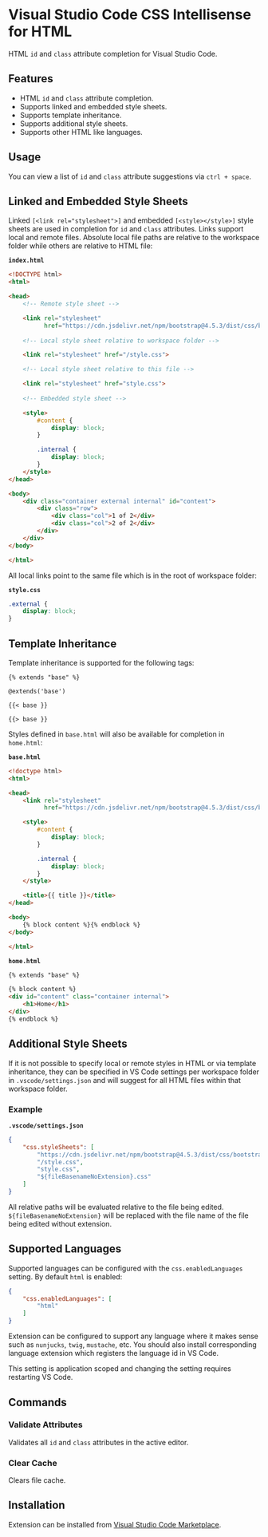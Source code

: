 # Visual Studio Code CSS Intellisense for HTML

HTML `id` and `class` attribute completion for Visual Studio Code.

## Features

- HTML `id` and `class` attribute completion.
- Supports linked and embedded style sheets.
- Supports template inheritance.
- Supports additional style sheets.
- Supports other HTML like languages.

## Usage

You can view a list of `id` and `class` attribute suggestions via `ctrl + space`.
 
## Linked and Embedded Style Sheets

Linked `[<link rel="stylesheet">]` and embedded `[<style></style>]` style sheets are used in completion for `id` and `class` attributes. Links support local and remote files. Absolute local file paths are relative to the workspace folder while others are relative to HTML file:

**`index.html`**
```html
<!DOCTYPE html>
<html>

<head>
    <!-- Remote style sheet -->

    <link rel="stylesheet"
          href="https://cdn.jsdelivr.net/npm/bootstrap@4.5.3/dist/css/bootstrap.min.css">
    
    <!-- Local style sheet relative to workspace folder -->

    <link rel="stylesheet" href="/style.css">

    <!-- Local style sheet relative to this file -->

    <link rel="stylesheet" href="style.css">
    
    <!-- Embedded style sheet -->

    <style>
        #content {
            display: block;
        }

        .internal {
            display: block;
        }
    </style>
</head>

<body>
    <div class="container external internal" id="content">
        <div class="row">
            <div class="col">1 of 2</div>
            <div class="col">2 of 2</div>
        </div>
    </div>
</body>

</html>
```
All local links point to the same file which is in the root of workspace folder:

**`style.css`**
```css
.external {
    display: block;
}
```

## Template Inheritance

Template inheritance is supported for the following tags:

```
{% extends "base" %}

@extends('base')

{{< base }}

{{> base }}
```

Styles defined in `base.html` will also be available for completion in `home.html`:

**`base.html`**
```html
<!doctype html>
<html>

<head>
    <link rel="stylesheet"
          href="https://cdn.jsdelivr.net/npm/bootstrap@4.5.3/dist/css/bootstrap.min.css">

    <style>
        #content {
            display: block;
        }

        .internal {
            display: block;
        }
    </style>

    <title>{{ title }}</title>
</head>

<body>
    {% block content %}{% endblock %}
</body>

</html>
```

**`home.html`**
```html
{% extends "base" %}

{% block content %}
<div id="content" class="container internal">
    <h1>Home</h1>
</div>
{% endblock %}
```

## Additional Style Sheets

If it is not possible to specify local or remote styles in HTML or via template inheritance, they can be specified in VS Code settings per workspace folder in `.vscode/settings.json` and will suggest for all HTML files within that workspace folder.

### Example 

**`.vscode/settings.json`**
```json
{
    "css.styleSheets": [
        "https://cdn.jsdelivr.net/npm/bootstrap@4.5.3/dist/css/bootstrap.min.css",
        "/style.css",
        "style.css",
        "${fileBasenameNoExtension}.css"
    ]
}
```

All relative paths will be evaluated relative to the file being edited. `${fileBasenameNoExtension}` will be replaced with the file name of the file being edited without extension.

## Supported Languages

Supported languages can be configured with the `css.enabledLanguages` setting. By default `html` is enabled:

```json
{
    "css.enabledLanguages": [
        "html"
    ]
}
```

Extension can be configured to support any language where it makes sense such as `nunjucks`, `twig`, `mustache`, etc. You should also install corresponding language extension which registers the language id in VS Code.

This setting is application scoped and changing the setting requires restarting VS Code.

## Commands

### Validate Attributes

Validates all `id` and `class` attributes in the active editor.

### Clear Cache

Clears file cache.

## Installation

Extension can be installed from [Visual Studio Code Marketplace](https://marketplace.visualstudio.com/items?itemName=ecmel.vscode-html-css).
